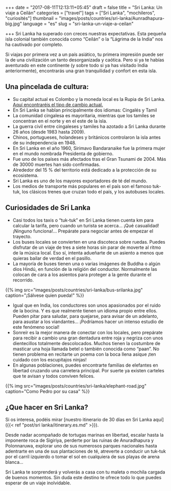 +++
date = "2017-08-11T12:13:11+05:45"
draft = false
title = "Sri Lanka: Un viaje a Ceilán"
categories = ["travel"]
tags = ["Sri Lanka", "mochileros", "curiosités"]
thumbnail = "images/posts/countries/sri-lanka/Aunradhapura-big.jpg"
language = "es"
slug = "sri-lanka-un-viaje-a-ceilan"

+++
Sri Lanka ha superado con creces nuestras expectativas. Esta pequeña isla colonial también conocida como “Ceilán” o la “Lágrima de la India” nos ha cautivado por completo.

Si viajas por primera vez a un país asiático, tu primera impresión puede ser la de una civilización un tanto desorganizada y caótica. Pero si ya te habías aventurado en este continente (y sobre todo si ya has visitado India anteriormente), encontrarás una gran tranquilidad y confort en esta isla.

## Una pincelada de cultura:

* Su capital actual es Colombo y la moneda local es la Rupia de Sri Lanka. <a href="http://www.xe.com/currency/lkr-sri-lankan-rupee" target="_blank">Aquí encontraréis el tipo de cambio actual.</a>
* En Sri Lanka se hablan principalmente dos idiomas: Cingalés y Tamil 
* La comunidad cingalesa es mayoritaria, mientras que los tamiles se concentran en el norte y en el este de la isla.
* La guerra civil entre cingaleses y tamiles ha azotado a Sri Lanka durante 26 años (desde 1983 hasta 2009).
* Chinos, portugueses, holandeses y británicos controlaron la isla antes de su independencia en 1948. 
* En Sri Lanka en el año 1960, Sirimavo Bandaranaike fue la primera mujer en el mundo nombrada Presidenta de gobierno.
* Fue uno de los países más afectados tras el Gran Tsunami de 2004. Más de 30000 muertes han sido confirmadas.
* Alrededor del 15 % del territorio está dedicado a la protección de su ecosistema.
* Sri Lanka es uno de los mayores exportadores de té del mundo.
* Los medios de transporte más populares en el país son el famoso tuk-tuk, los clásicos trenes que cruzan todo el país, y los autobuses locales.

## Curiosidades de Sri Lanka

* Casi todos los taxis o “tuk-tuk” en Sri Lanka tienen cuenta km para calcular la tarifa, pero cuando un turista se acerca… ¡Qué casualidad! ¡Ninguno funciona!... Prepárate para negociar antes de empezar el trayecto.
* Los buses locales se convierten en una discoteca sobre ruedas. Puedes disfrutar de un viaje de tres a siete horas sin parar de moverte al ritmo de la música local. Eso sí, intenta adueñarte de un asiento a menos que quieras bailar de verdad en el pasillo. 
* La mayoría de buses tienen una o varias imágenes de Buddha o algún dios Hindú, en función de la religión del conductor. Normalmente las colocan de cara a los asientos para proteger a la gente durante el recorrido.

{{% img src="images/posts/countries/sri-lanka/bus-srilanka.jpg" caption="¡Sálvese quien pueda!" %}}


* Igual que en India, los conductores son unos apasionados por el ruido de la bocina. Y es que realmente tienen un idioma propio entre ellos. Pueden pitar para saludar, para quejarse, para avisar de un adelanto, para asustar a los viandantes… ¡Podríamos hacer un intenso estudio de este fenómeno social!
* Sonreír es la mejor manera de conectar con los locales, pero prepárate para recibir a cambio una gran dentadura entre roja y negriza con unos dientecillos totalmente descolocados. Muchos tienen la costumbre de masticar una hoja llamada betel o también conocida como “paan”. No tienen problema en recitarte un poema con la boca llena asique ¡ten cuidado con los escupitajos ninjas!
* En algunas poblaciones, puedes encontrarte familias de elefantes en libertad cruzando una carretera principal. Por suerte ya existen carteles que te avisan y todos conviven felices. 

{{% img src="images/posts/countries/sri-lanka/elephant-road.jpg" caption="Como Pedro por su casa" %}}

## ¿Que hacer en Sri Lanka?

Si os interesa, podéis mirar [nuestro itinerario de 30 días en Sri Lanka aquí]({{< ref "post/sri lanka/itinerary.es.md" >}}).

Desde nadar acompañado de tortugas marinas en libertad, escalar hasta la imponente roca de Sigiriya, perderte por las ruinas de Anuradhapura y Polonnaruwa, explorar uno de sus numerosos parques nacionales hasta adentrarte en una de sus plantaciones de té, atreverte a conducir un tuk-tuk por el carril izquierdo o tomar el sol en cualquiera de sus playas de arena blanca…

Sri Lanka te sorprenderá y volverás a casa con tu maleta o mochila cargada de buenos momentos. Sin duda este destino te ofrece todo lo que puedes esperar de un viaje inolvidable.

